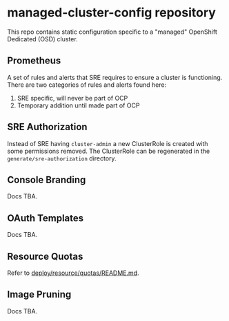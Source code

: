 # managed-cluster-config repository

This repo contains static configuration specific to a "managed" OpenShift Dedicated (OSD) cluster.

## Prometheus

A set of rules and alerts that SRE requires to ensure a cluster is functioning.  There are two categories of rules and alerts found here:

1. SRE specific, will never be part of OCP
2. Temporary addition until made part of OCP

## SRE Authorization

Instead of SRE having `cluster-admin` a new ClusterRole is created with some permissions removed.  The ClusterRole can be regenerated in the `generate/sre-authorization` directory.

## Console Branding

Docs TBA.

## OAuth Templates

Docs TBA.

## Resource Quotas

Refer to [deploy/resource/quotas/README.md](deploy/resource/quotas/README.md).

## Image Pruning

Docs TBA.
